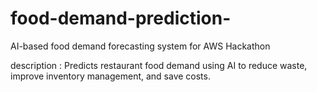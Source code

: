 # food-demand-prediction-
AI-based food demand forecasting system for AWS Hackathon

description : Predicts restaurant food demand using AI to reduce waste, improve inventory management, and save costs.

